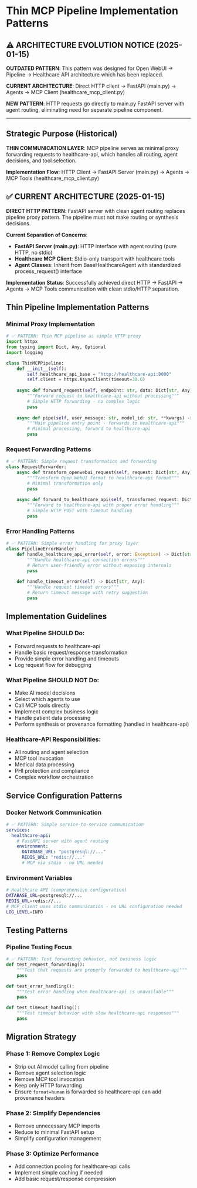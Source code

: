 # Thin MCP Pipeline Implementation Patterns

## ⚠️ ARCHITECTURE EVOLUTION NOTICE (2025-01-15)

**OUTDATED PATTERN**: This pattern was designed for Open WebUI → Pipeline → Healthcare API architecture which has been replaced.

**CURRENT ARCHITECTURE**: Direct HTTP client → FastAPI (main.py) → Agents → MCP Client (healthcare_mcp_client.py)

**NEW PATTERN**: HTTP requests go directly to main.py FastAPI server with agent routing, eliminating need for separate pipeline component.

---

## Strategic Purpose (Historical)

**THIN COMMUNICATION LAYER**: MCP pipeline serves as minimal proxy forwarding requests to healthcare-api, which handles all routing, agent decisions, and tool selection.

**Implementation Flow**: HTTP Client → FastAPI Server (main.py) → Agents → MCP Tools (healthcare_mcp_client.py)

## ✅ CURRENT ARCHITECTURE (2025-01-15)

**DIRECT HTTP PATTERN**: FastAPI server with clean agent routing replaces pipeline proxy pattern. The pipeline must not make routing or synthesis decisions.

**Current Separation of Concerns**:
- **FastAPI Server (main.py)**: HTTP interface with agent routing (pure HTTP, no stdio)
- **Healthcare MCP Client**: Stdio-only transport with healthcare tools
- **Agent Classes**: Inherit from BaseHealthcareAgent with standardized process_request() interface

**Implementation Status**: Successfully achieved direct HTTP → FastAPI → Agents → MCP Tools communication with clean stdio/HTTP separation.

## Thin Pipeline Implementation Patterns

### Minimal Proxy Implementation

```python
# ✅ PATTERN: Thin MCP pipeline as simple HTTP proxy
import httpx
from typing import Dict, Any, Optional
import logging

class ThinMCPPipeline:
    def __init__(self):
        self.healthcare_api_base = "http://healthcare-api:8000"
        self.client = httpx.AsyncClient(timeout=30.0)
    
    async def forward_request(self, endpoint: str, data: Dict[str, Any]) -> Dict[str, Any]:
        """Forward request to healthcare-api without processing"""
        # Simple HTTP forwarding - no complex logic
        pass
    
    async def pipe(self, user_message: str, model_id: str, **kwargs) -> Iterator[str]:
        """Main pipeline entry point - forwards to healthcare-api"""
        # Minimal processing, forward to healthcare-api
        pass
```

### Request Forwarding Patterns

```python
# ✅ PATTERN: Simple request transformation and forwarding
class RequestForwarder:
    async def transform_openwebui_request(self, request: Dict[str, Any]) -> Dict[str, Any]:
        """Transform Open WebUI format to healthcare-api format"""
        # Minimal transformation only
        pass
    
    async def forward_to_healthcare_api(self, transformed_request: Dict[str, Any]) -> Any:
        """Forward to healthcare-api with proper error handling"""
        # Simple HTTP POST with timeout handling
        pass
```

### Error Handling Patterns

```python
# ✅ PATTERN: Simple error handling for proxy layer
class PipelineErrorHandler:
    def handle_healthcare_api_error(self, error: Exception) -> Dict[str, Any]:
        """Handle healthcare-api connection errors"""
        # Return user-friendly error without exposing internals
        pass
    
    def handle_timeout_error(self) -> Dict[str, Any]:
        """Handle request timeout errors"""
        # Return timeout message with retry suggestion
        pass
```

## Implementation Guidelines

### What Pipeline SHOULD Do:
- Forward requests to healthcare-api
- Handle basic request/response transformation
- Provide simple error handling and timeouts
- Log request flow for debugging

### What Pipeline SHOULD NOT Do:
- Make AI model decisions
- Select which agents to use
- Call MCP tools directly
- Implement complex business logic
- Handle patient data processing
 - Perform synthesis or provenance formatting (handled in healthcare-api)

### Healthcare-API Responsibilities:
- All routing and agent selection
- MCP tool invocation
- Medical data processing
- PHI protection and compliance
- Complex workflow orchestration

## Service Configuration Patterns

### Docker Network Communication

```yaml
# ✅ PATTERN: Simple service-to-service communication
services:
  healthcare-api:
    # FastAPI server with agent routing
    environment:
      DATABASE_URL: "postgresql://..."
      REDIS_URL: "redis://..."
      # MCP via stdio - no URL needed
```

### Environment Variables

```bash
# Healthcare API (comprehensive configuration)
DATABASE_URL=postgresql://...
REDIS_URL=redis://...
# MCP client uses stdio communication - no URL configuration needed
LOG_LEVEL=INFO
```

## Testing Patterns

### Pipeline Testing Focus

```python
# ✅ PATTERN: Test forwarding behavior, not business logic
def test_request_forwarding():
    """Test that requests are properly forwarded to healthcare-api"""
    pass

def test_error_handling():
    """Test error handling when healthcare-api is unavailable"""
    pass

def test_timeout_handling():
    """Test timeout behavior with slow healthcare-api responses"""
    pass
```

## Migration Strategy

### Phase 1: Remove Complex Logic
- Strip out AI model calling from pipeline
- Remove agent selection logic
- Remove MCP tool invocation
- Keep only HTTP forwarding
 - Ensure `format=human` is forwarded so healthcare-api can add provenance headers

### Phase 2: Simplify Dependencies
- Remove unnecessary MCP imports
- Reduce to minimal FastAPI setup
- Simplify configuration management

### Phase 3: Optimize Performance
- Add connection pooling for healthcare-api calls
- Implement simple caching if needed
- Add basic request/response compression
